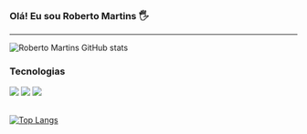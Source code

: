 ### Olá! Eu sou Roberto Martins 🖐️
<hr>

![Roberto Martins GitHub stats](https://github-readme-stats.vercel.app/api?username=martinsroberto&show_icons=true&theme=transparent)



### Tecnologias
<div style="display: inline_block"> 
  <img src="https://img.shields.io/badge/HTML5-E34F26?style=for-the-badge&logo=html5&logoColor=white" />
  <img src="https://img.shields.io/badge/CSS3-1572B6?style=for-the-badge&logo=css3&logoColor=white" />
  <img src="https://img.shields.io/badge/JavaScript-F7DF1E?style=for-the-badge&logo=javascript&logoColor=black" />
</div>

<br>

[![Top Langs](https://github-readme-stats.vercel.app/api/top-langs/?username=martinsroberto&layout=compact)](https://github.com/martinsroberto/github-readme-stats)
